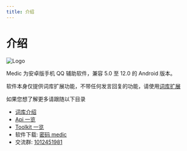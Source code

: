 ```yaml
---
title: 介绍
---
```


# 介绍

![Logo](/images/logo.png)

Medic 为安卓版手机 QQ 辅助软件，兼容 5.0 至 12.0 的 Android 版本。

软件本身仅提供词库扩展功能，不带任何发言回复的功能，请使用[词库扩展](basic/dic.md)

如果您想了解更多请跟随以下目录

- [词库介绍](basic/dic.md)
- [Api 一览](reference/api.md)
- [Toolkit 一览](reference/toolkit.md)
- 软件下载: [密码 medic](https://wwi.lanzoui.com/b00os6baf)
- 交流群: [1012451981](https://jq.qq.com/?_wv=1027&k=LEzbjEB6)
